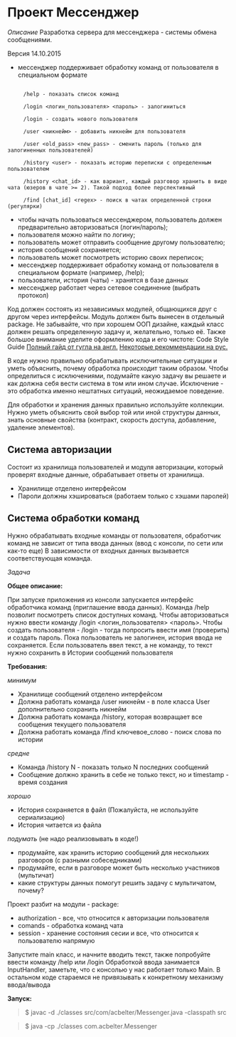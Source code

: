 # Проект Мессенджер

*Описание*
Разработка сервера для мессенджера - системы обмена сообщениями.

Версия 14.10.2015

* мессенджер поддерживает обработку команд от пользователя в специальном формате

```

     /help - показать список команд
     
     /login <логин_пользователя> <пароль> - залогиниться
     
     /login - создать нового пользователя
     
     /user <никнейм> - добавить никнейм для пользователя
     
     /user <old_pass> <new_pass> - сменить пароль (только для залогиненных пользователей)
     
     /history <user> - показать историю переписки с определенным пользователем
     
     /history <chat_id> - как вариант, каждый разговор хранить в виде чата (юзеров в чате >= 2). Такой подход более перспективный
     
     /find [chat_id] <regex> - поиск в чатах определенной строки (регулярки)
```     



- чтобы начать пользоваться мессенджером, пользователь должен предварительно авторизоваться (логин/пароль);
- пользователя можно найти по логину;
- пользователь может отправить сообщение другому пользователю;
- история сообщений сохраняется;
- пользователь может посмотреть историю своих переписок;
- мессенджер поддерживает обработку команд от пользователя в специальном формате (например, /help);
- пользователи, история (чаты) - хранятся в базе данных
- мессенджер работает через сетевое соединение (выбрать протокол)

Код должен состоять из независимых модулей, общающихся друг с другом через интерфейсы. Модуль должен быть вынесен в 
отдельный package. Не забывайте, что при хорошем ООП дизайне, каждый класс должен решать определенную задачу и, желательно, только её.
 Также большое внимание уделите оформлению кода и его чистоте:
 Code Style Guide 
 [Полный гайд от гугла на англ.](https://google.github.io/styleguide/javaguide.html)
 [Некоторые рекоммендации на рус.](http://habrahabr.ru/post/112042/)
 
 В коде нужно правильно обрабатывать исключительные ситуации и уметь объяснить, почему обработка происходит таким образом.
 Чтобы определиться с исключениями, подумайте какую задачу вы решаете и как должна себя вести система в том или ином случае. Исключение - 
 это обработка именно нештатных ситуаций, неожидаемое поведение.
 
 Для обработки и хранения данных правильно используйте коллекции. Нужно уметь объяснить свой выбор той или иной структуры данных, знать
 основные свойства (контракт, скорость доступа, добавление, удаление элементов).
 
 
## Система авторизации
Состоит из хранилища пользователей и модуля авторизации, который проверят входные данные, обрабатывает ответы от хранилища.

* Хранилище отделено интерфейсом
* Пароли должны хэшироваться (работаем только с хэшами паролей)


## Система обработки команд

Нужно обрабатывать входные команды от пользователя, обработчик команд не зависит от типа ввода данных (ввод с консоли, по сети или как-то еще)
В зависимости от входных данных вызывается соответствующая команда.
 
*Задача*
 
**Общее описание:**

При запуске приложения из консоли запускается интерфейс обработчика команд (приглашение ввода данных). Команда /help позволит посмотреть список доступных команд.
Чтобы авторизоваться нужно ввести команду /login \<логин_пользователя\> \<пароль\>. Чтобы создать пользователя - /login - тогда попросить ввести имя (проверить) и создать пароль.
Пока пользователь не залогинен, история ввода не сохраняется. Если пользователь ввел текст, а не команду, то текст нужно сохранить в Истории сообщений пользователя

**Требования:**

*минимум*
- Хранилище сообщений отделено интерфейсом
- Должна работать команда /user никнейм - в поле класса User дополнительно сохранить никнейм
- Должна работать команда /history, которая возвращает все сообщения текущего пользователя
- Должна работать команда /find ключевое_слово - поиск слова по истории

*средне*
- Команда /history N - показать только N последних сообщений
- Сообщение должно хранить в себе не только текст, но и timestamp - время создания

*хорошо*
- История сохраняется в файл (Пожалуйста, не используйте сериализацию)
- История читается из файла

*подумать* (не надо реализовывать в коде!)
- продумайте, как хранить историю сообщений для нескольких разговоров (с разными собеседниками)
- продумайте, если в разговоре может быть несколько участников (мультичат)
- какие структуры данных помогут решить задачу с мультичатом, почему?


Проект разбит на модули - package:

* authorization - все, что относится к авторизации пользователя
* comands - обработка команд чата
* session - хранение состояния сесии и все, что относится к пользователю напрямую

Запустите main класс, и начните вводить текст, также попробуйте ввести команду /help или /login
Обработкой ввода занимается InputHandler, заметьте, что с консолью у нас работает только Main. В остальном коде стараемся
не привязывать к конкретному механизму ввода/вывода

**Запуск:**
> $ javac -d ./classes src/com/acbelter/Messenger.java -classpath src

> $ java -cp ./classes com.acbelter.Messenger